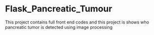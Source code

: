# Flask_Pancreatic_Tumour
This project contains full front end codes and this project is shows who pancreatic tumor is detected using image processing
